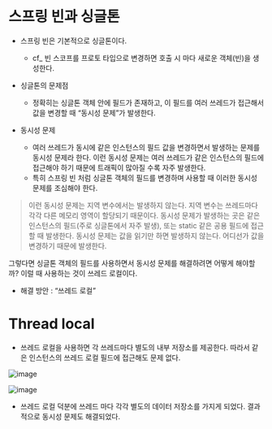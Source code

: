 # 스프링 빈과 싱글톤

- 스프링 빈은 기본적으로 싱글톤이다.
    - cf_ 빈 스코프를 프로토 타입으로 변경하면 호출 시 마다 새로운 객체(빈)을 생성한다.

- 싱글톤의 문제점
    - 정확히는 싱글톤 객체 안에 필드가 존재하고, 이 필드를 여러 쓰레드가 접근해서 값을 변경할 때 “동시성 문제”가 발생한다.

- 동시성 문제
    - 여러 쓰레드가 동시에 같은 인스턴스의 필드 값을 변경하면서 발생하는 문제를 동시성 문제라 한다. 이런 동시성 문제는 여러 쓰레드가 같은 인스턴스의 필드에 접근해야 하기 때문에 트래픽이 많아질 수록 자주 발생한다.
    - 특히 스프링 빈 처럼 싱글톤 객체의 필드를 변경하며 사용할 때 이러한 동시성 문제를 조심해야 한다.

> 이런 동시성 문제는 지역 변수에서는 발생하지 않는다. 지역 변수는 쓰레드마다 각각 다른 메모리 영역이 할당되기 때문이다. 동시성 문제가 발생하는 곳은 같은 인스턴스의 필드(주로 싱글톤에서 자주 발생), 또는 static 같은 공용 필드에 접근할 때 발생한다. 동시성 문제는 값을 읽기만 하면 발생하지 않는다. 어디선가 값을 변경하기 때문에 발생한다.
> 

그렇다면 싱글톤 객체의 필드를 사용하면서 동시성 문제를 해결하려면 어떻게 해야할까? 이럴 때 사용하는 것이 쓰레드 로컬이다. 

- 해결 방안 : “쓰레드 로컬”

# Thread local

- 쓰레드 로컬을 사용하면 각 쓰레드마다 별도의 내부 저장소를 제공한다. 따라서 같은 인스턴스의 쓰레드 로컬 필드에 접근해도 문제 없다.

![image](https://user-images.githubusercontent.com/47748246/153133736-9a7fbe5f-7844-46d2-aec7-bf168638762f.png)

![image](https://user-images.githubusercontent.com/47748246/153133767-71f7a8cc-1fbb-47b6-9fbf-1512c608b9c9.png)


- 쓰레드 로컬 덕분에 쓰레드 마다 각각 별도의 데이터 저장소를 가지게 되었다. 결과적으로 동시성 문제도 해결되었다.
